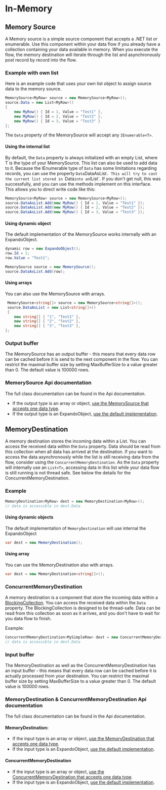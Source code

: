 ﻿# In-Memory

## Memory Source

A Memory source is a simple source component that accepts a .NET list or enumerable. Use this component
within your data flow if you already have a collection containing your data available in memory.
When you execute the flow, the memory destination will iterate through the list and 
asynchronously post record by record into the flow.

### Example with own list

Here is an example code that uses your own list object to assign source data to the memory source. 

```C#
MemorySource<MyRow> source = new MemorySource<MyRow>();
source.Data = new List<MyRow>()
{
    new MyRow() { Id = 1, Value = "Test1" },
    new MyRow() { Id = 2, Value = "Test2" },
    new MyRow() { Id = 3, Value = "Test3" }
};
```

The `Data` property of the MemorySource will accept any `IEnumerable<T>`. 

#### Using the internal list

By default, the `Data` property is always initialized with an empty List<T>, where T is the type of your MemorySource. This list can also be used to add data to it. Because the IEnumerable type of `Data` has some limitations regarding records, you can use the property `Data`DataAsList`. This will try to cast the current list stored in `Data` into an `IList<T>`. If you don't get null, this was successfully, and you can use the methods implement on this interface. This allows you to direct write code like this:

```C#
MemorySource<MyRow> source = new MemorySource<MyRow>();
source.DataAsList.Add(new MyRow() { Id = 1, Value = "Test1" });
source.DataAsList.Add(new MyRow() { Id = 2, Value = "Test2" });
source.DataAsList.Add(new MyRow() { Id = 3, Value = "Test3" });
```

#### Using dynamic object

The default implementation of the MemorySource works internally with an ExpandoObject. 

```C#
dynamic row = new ExpandoObject();
row.Id = 1;
row.Value = "Test1";

MemorySource source = new MemorySource();
source.DataAsList.Add(row);            
```

#### Using arrays

You can also use the MemorySource with arrays.  

```C#
 MemorySource<string[]> source = new MemorySource<string[]>();
 source.DataAsList = new List<string[]>()
 {
    new string[] { "1", "Test1" },
    new string[] { "2", "Test2" },
    new string[] { "3", "Test3" },
};
```

### Output buffer

The MemorySource has an output buffer - this means that every data row can be cached before it is send to the next component in the flow. You can restrict the maximal buffer size by setting MaxBufferSize to a value greater than 0. The default value is 100000 rows. 

### MemorySource Api documentation

The full class documentation can be found in the Api documentation.

- If the output type is an array or object, [use the MemorySource that accepts one data type](https://etlbox.net/api/ETLBox.DataFlow.Connectors.MemorySource-1.html).
- If the output type is an ExpandoObject, [use the default implementation](https://etlbox.net/api/ETLBox.DataFlow.Connectors.MemorySource.html).


## MemoryDestination 

A memory destination stores the incoming data within a List. 
You can access the received data within the `Data` property.
Data should be read from this collection when all data has arrived at the destination. If you want to access the data asynchronously while the list is still receiving data from the flow, consider using the `ConcurrentMemoryDestination`. 
As the `Data` property will internally use an `List<T>`, accessing data in this list while your data flow is still running is not thread safe. See below the details for the ConcurrentMemoryDestination. 

### Example 

```C#
MemoryDestination<MyRow> dest = new MemoryDestination<MyRow>();
// data is accessible in dest.Data 
```

#### Using dynamic objects

The default implementation of `MemoryDestination` will use internal the ExpandoObject

```C#
var dest = new MemoryDestination();
```

#### Using array

You can use the MemoryDestination also with arrays.

```C#
var dest = new MemoryDestination<string[]>();
```

### ConcurrentMemoryDestination

A memory destination is a component that store the incoming data within a [BlockingCollection](https://docs.microsoft.com/de-de/dotnet/api/system.collections.concurrent.blockingcollection-1?view=netframework-4.8).
You can access the received data within the `Data` property. The BlockingCollection is designed to be thread-safe. 
Data can be read from this collection as soon as it arrives, and you don't have to wait for you data flow to finish. 

Example:

```C#
ConcurrentMemoryDestination<MySimpleRow> dest = new ConcurrentMemoryDestination<MySimpleRow>();
// data is accessible in dest.Data 
```

### Input buffer

The MemoryDestination as well as the ConcurrentMemoryDestination has an input buffer - this means that every data row can be cached before it is actually processed from your destination. You can restrict the maximal buffer size by setting MaxBufferSize to a value greater than 0. The default value is 100000 rows. 

### MemoryDestination & ConcurrentMemoryDestination Api documentation

The full class documentation can be found in the Api documentation.

#### MemoryDestination:

- If the input type is an array or object, [use the MemoryDestination that accepts one data type](https://etlbox.net/api/ETLBox.DataFlow.Connectors.MemoryDestination-1.html).
- If the input type is an ExpandoObject, [use the default implementation](https://etlbox.net/api/ETLBox.DataFlow.Connectors.MemoryDestination.html).

#### ConcurrentMemoryDestination

- If the input type is an array or object, [use the ConcurrentMemoryDestination that accepts one data type](https://etlbox.net/api/ETLBox.DataFlow.Connectors.ConcurrentMemoryDestination-1.html).
- If the input type is an ExpandoObject, [use the default implementation](https://etlbox.net/api/ETLBox.DataFlow.Connectors.ConcurrentMemoryDestination.html).

